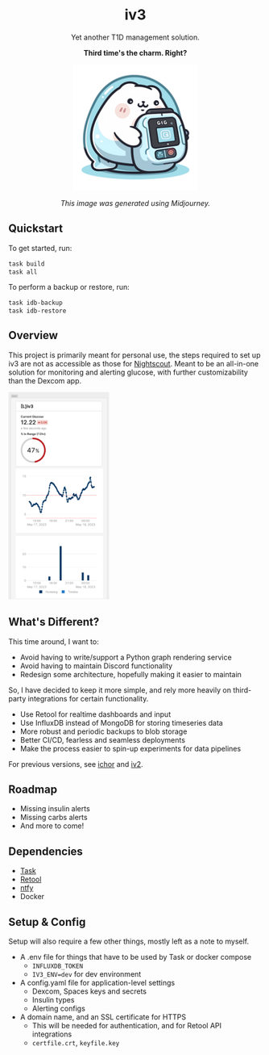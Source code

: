 <div align="center">

# iv3
Yet another T1D management solution.

**Third time's the charm. Right?**

<img src="./.media/ghost_gopher.png" width="250" height="250">

*This image was generated using Midjourney.*

</div>

## Quickstart
To get started, run:
```
task build
task all
```

To perform a backup or restore, run:
```
task idb-backup
task idb-restore
```

## Overview
This project is primarily meant for personal use, the steps required to set up iv3 are not as accessible as those for [Nightscout](https://nightscout.github.io/).
Meant to be an all-in-one solution for monitoring and alerting glucose, with further customizability than the Dexcom app.

<a href=".media/iv3_mobile_retool.png"><img src=".media/iv3_mobile_retool.png" width="200"/></a>

## What's Different?
This time around, I want to:
- Avoid having to write/support a Python graph rendering service
- Avoid having to maintain Discord functionality
- Redesign some architecture, hopefully making it easier to maintain

So, I have decided to keep it more simple, and rely more heavily on third-party integrations for certain functionality.
- Use Retool for realtime dashboards and input
- Use InfluxDB instead of MongoDB for storing timeseries data
- More robust and periodic backups to blob storage
- Better CI/CD, fearless and seamless deployments
- Make the process easier to spin-up experiments for data pipelines

For previous versions, see [ichor](https://github.com/algao1/ichor) and [iv2](https://github.com/algao1/iv2).

## Roadmap
- Missing insulin alerts
- Missing carbs alerts
- And more to come!

## Dependencies
- [Task](https://taskfile.dev/)
- [Retool](https://retool.com/)
- [ntfy](https://ntfy.sh/)
- Docker

## Setup & Config
Setup will also require a few other things, mostly left as a note to myself.
- A .env file for things that have to be used by Task or docker compose
    - `INFLUXDB_TOKEN`
    - `IV3_ENV=dev` for dev environment
- A config.yaml file for application-level settings
    - Dexcom, Spaces keys and secrets
    - Insulin types
	- Alerting configs
- A domain name, and an SSL certificate for HTTPS
    - This will be needed for authentication, and for Retool API integrations
    - `certfile.crt`, `keyfile.key`